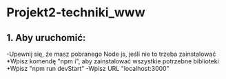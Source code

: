# Projekt2-techniki_www
## 1. Aby uruchomić:
-Upewnij się, że masz pobranego Node js, jeśli nie to trzeba zainstalować
*Wpisz komendę "npm i", aby zainstalować wszystkie potrzebne biblioteki
+Wpisz "npm run devStart"
-Wpisz URL "localhost:3000"

